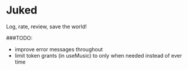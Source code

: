 # Juked

Log, rate, review, save the world!

###TODO:

- improve error messages throughout
- limit token grants (in useMusic) to only when needed instead of ever time
